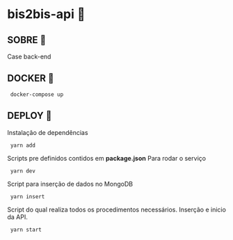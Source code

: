 # bis2bis-api 🧩
## SOBRE 📎
Case back-end

 ## __DOCKER__ :whale2:
  ```
   docker-compose up
  ```
  ## __DEPLOY__ :rocket:
  Instalação de dependências
  ```
   yarn add 
  ```
  Scripts pre definidos contidos em __package.json__
  Para rodar o serviço
  ```
   yarn dev
  ```
  Script para inserção de dados no MongoDB
  ```
   yarn insert
  ```
  Script do qual realiza todos os procedimentos necessários. Inserção e inicio da API.
  ```
   yarn start
  ```
  

